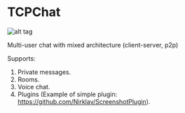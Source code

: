 ﻿TCPChat
=======

![alt tag](https://raw.github.com/Nirklav/TCPChat/master/screen.png)

Multi-user chat with mixed architecture (client-server, p2p)

Supports:
  1. Private messages.
  2. Rooms.
  3. Voice chat.
  4. Plugins (Example of simple plugin: https://github.com/Nirklav/ScreenshotPlugin).
